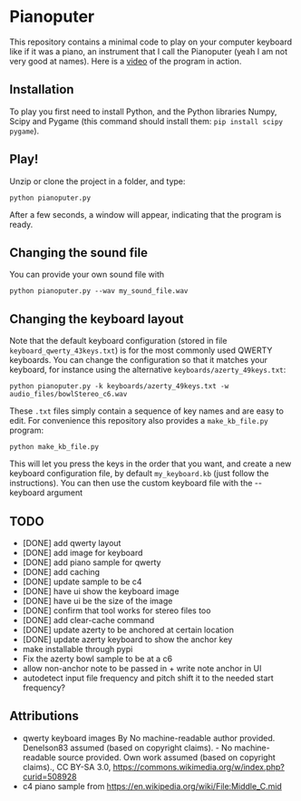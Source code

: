 # Pianoputer

This repository contains a minimal code to play on your computer keyboard like if it was a piano, an instrument that I call the Pianoputer (yeah I am not very good at names). Here is a [video](https://www.youtube.com/watch?v=z410eauCnHc) of the program in action.

## Installation

To play you first need to install Python, and the Python libraries Numpy, Scipy and Pygame (this command should install them: ``pip install scipy pygame``).

## Play!

Unzip or clone the project in a folder, and type:

```
python pianoputer.py
```

After a few seconds, a window will appear, indicating that the program is ready.

## Changing the sound file

You can provide your own sound file with

```
python pianoputer.py --wav my_sound_file.wav
```

## Changing the keyboard layout

Note that the default keyboard configuration (stored in file `keyboard_qwerty_43keys.txt`) is for the most commonly used QWERTY keyboards. You can change the configuration so that it matches your keyboard, for instance using the alternative `keyboards/azerty_49keys.txt`:

```
python pianoputer.py -k keyboards/azerty_49keys.txt -w audio_files/bowlStereo_c6.wav
```

These `.txt` files simply contain a sequence of key names and are easy to edit. For convenience this repository also provides a `make_kb_file.py` program:
```
python make_kb_file.py
```

This will let you press the keys in the order that you want, and create a new keyboard configuration file, by default `my_keyboard.kb` (just follow the instructions). You can then use the custom keyboard file with the --keyboard argument

## TODO
- [DONE] add qwerty layout
- [DONE] add image for keyboard
- [DONE] add piano sample for qwerty
- [DONE] add caching
- [DONE] update sample to be c4
- [DONE] have ui show the keyboard image
- [DONE] have ui be the size of the image
- [DONE] confirm that tool works for stereo files too
- [DONE] add clear-cache command
- [DONE] update azerty to be anchored at certain location
- [DONE] update azerty keyboard to show the anchor key
- make installable through pypi
- Fix the azerty bowl sample to be at a c6
- allow non-anchor note to be passed in + write note anchor in UI
- autodetect input file frequency and pitch shift it to the needed start frequency?

## Attributions
- qwerty keyboard images By No machine-readable author provided. Denelson83 assumed (based on copyright claims). - No machine-readable source provided. Own work assumed (based on copyright claims)., CC BY-SA 3.0, https://commons.wikimedia.org/w/index.php?curid=508928
- c4 piano sample from https://en.wikipedia.org/wiki/File:Middle_C.mid
